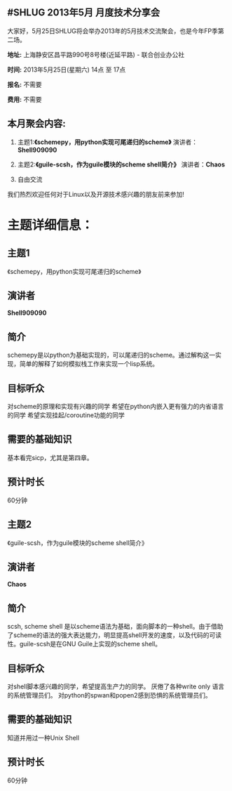 #SHLUG 2013年5月 月度技术分享会
--------------------------------------------------------------------------------
大家好，5月25日SHLUG将会举办2013年的5月技术交流聚会，也是今年FP季第二场。

**地址:** 上海静安区昌平路990号8号楼(近延平路) - 联合创业办公社

**时间:** 2013年5月25日(星期六) 14点 至 17点

**报名:** 不需要

**费用:** 不需要

本月聚会内容:
---------------
1. 主题1:**《schemepy，用python实现可尾递归的scheme》** 演讲者：**Shell909090**

2. 主题2:**《guile-scsh，作为guile模块的scheme shell简介》** 演讲者：**Chaos**

3. 自由交流

我们热烈欢迎任何对于Linux以及开源技术感兴趣的朋友前来参加!

# 主题详细信息：

## 主题1
《schemepy，用python实现可尾递归的scheme》

## 演讲者
**Shell909090**

## 简介
schemepy是以python为基础实现的，可以尾递归的scheme。通过解构这一实现，简单的解释了如何模拟栈工作来实现一个lisp系统。

## 目标听众
对scheme的原理和实现有兴趣的同学
希望在python内嵌入更有强力的内省语言的同学
希望实现挂起/coroutine功能的同学

## 需要的基础知识
基本看完sicp，尤其是第四章。

## 预计时长
60分钟

## 主题2
《guile-scsh，作为guile模块的scheme shell简介》

## 演讲者
**Chaos**

## 简介
scsh, scheme shell 是以scheme语法为基础，面向脚本的一种shell。由于借助了scheme的语法的强大表达能力，明显提高shell开发的速度，以及代码的可读性。guile-scsh是在GNU Guile上实现的scheme shell。

## 目标听众
对shell脚本感兴趣的同学，希望提高生产力的同学。
厌倦了各种write only 语言的系统管理员们。
对python的spwan和popen2感到恐惧的系统管理员们。

## 需要的基础知识
知道并用过一种Unix Shell

## 预计时长
60分钟
